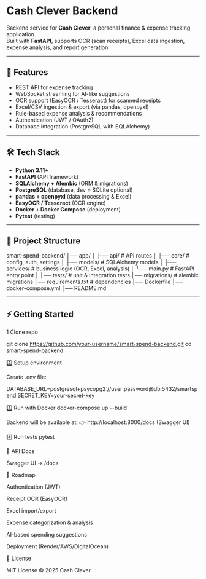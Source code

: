 # Cash Clever Backend

Backend service for **Cash Clever**, a personal finance & expense tracking application.  
Built with **FastAPI**, supports OCR (scan receipts), Excel data ingestion, expense analysis, and report generation.

---

## 🚀 Features
- REST API for expense tracking
- WebSocket streaming for AI-like suggestions
- OCR support (EasyOCR / Tesseract) for scanned receipts
- Excel/CSV ingestion & export (via pandas, openpyxl)
- Rule-based expense analysis & recommendations
- Authentication (JWT / OAuth2)
- Database integration (PostgreSQL with SQLAlchemy)

---

## 🛠️ Tech Stack
- **Python 3.11+**
- **FastAPI** (API framework)
- **SQLAlchemy + Alembic** (ORM & migrations)
- **PostgreSQL** (database, dev = SQLite optional)
- **pandas + openpyxl** (data processing & Excel)
- **EasyOCR / Tesseract** (OCR engine)
- **Docker + Docker Compose** (deployment)
- **Pytest** (testing)

---

## 📂 Project Structure

smart-spend-backend/
│── app/
│ ├── api/ # API routes
│ ├── core/ # config, auth, settings
│ ├── models/ # SQLAlchemy models
│ ├── services/ # business logic (OCR, Excel, analysis)
│ └── main.py # FastAPI entry point
│
│── tests/ # unit & integration tests
│── migrations/ # alembic migrations
│── requirements.txt # dependencies
│── Dockerfile
│── docker-compose.yml
│── README.md

---

## ⚡ Getting Started

1️ Clone repo

git clone https://github.com/your-username/smart-spend-backend.git
cd smart-spend-backend

2️⃣ Setup environment

Create .env file:

DATABASE_URL=postgresql+psycopg2://user:password@db:5432/smartspend
SECRET_KEY=your-secret-key

3️⃣ Run with Docker
docker-compose up --build

Backend will be available at:
👉 http://localhost:8000/docs (Swagger UI)

4️⃣ Run tests
pytest

📌 API Docs

Swagger UI → /docs

📅 Roadmap

 Authentication (JWT)

 Receipt OCR (EasyOCR)

 Excel import/export

 Expense categorization & analysis

 AI-based spending suggestions

 Deployment (Render/AWS/DigitalOcean)

 📝 License

MIT License © 2025 Cash Clever
